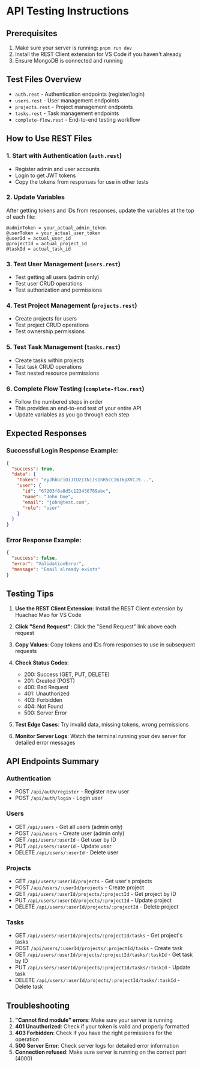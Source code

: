# API Testing Instructions

## Prerequisites
1. Make sure your server is running: `pnpm run dev`
2. Install the REST Client extension for VS Code if you haven't already
3. Ensure MongoDB is connected and running

## Test Files Overview
- `auth.rest` - Authentication endpoints (register/login)
- `users.rest` - User management endpoints
- `projects.rest` - Project management endpoints  
- `tasks.rest` - Task management endpoints
- `complete-flow.rest` - End-to-end testing workflow

## How to Use REST Files

### 1. Start with Authentication (`auth.rest`)
- Register admin and user accounts
- Login to get JWT tokens
- Copy the tokens from responses for use in other tests

### 2. Update Variables
After getting tokens and IDs from responses, update the variables at the top of each file:
```
@adminToken = your_actual_admin_token
@userToken = your_actual_user_token
@userId = actual_user_id
@projectId = actual_project_id
@taskId = actual_task_id
```

### 3. Test User Management (`users.rest`)
- Test getting all users (admin only)
- Test user CRUD operations
- Test authorization and permissions

### 4. Test Project Management (`projects.rest`)
- Create projects for users
- Test project CRUD operations
- Test ownership permissions

### 5. Test Task Management (`tasks.rest`)
- Create tasks within projects
- Test task CRUD operations
- Test nested resource permissions

### 6. Complete Flow Testing (`complete-flow.rest`)
- Follow the numbered steps in order
- This provides an end-to-end test of your entire API
- Update variables as you go through each step

## Expected Responses

### Successful Login Response Example:
```json
{
  "success": true,
  "data": {
    "token": "eyJhbGciOiJIUzI1NiIsInR5cCI6IkpXVCJ9...",
    "user": {
      "id": "67203f8a8d5c123456789abc",
      "name": "John Doe",
      "email": "john@test.com",
      "role": "user"
    }
  }
}
```

### Error Response Example:
```json
{
  "success": false,
  "error": "ValidationError",
  "message": "Email already exists"
}
```

## Testing Tips

1. **Use the REST Client Extension**: Install the REST Client extension by Huachao Mao for VS Code
2. **Click "Send Request"**: Click the "Send Request" link above each request
3. **Copy Values**: Copy tokens and IDs from responses to use in subsequent requests
4. **Check Status Codes**: 
   - 200: Success (GET, PUT, DELETE)
   - 201: Created (POST)
   - 400: Bad Request
   - 401: Unauthorized
   - 403: Forbidden
   - 404: Not Found
   - 500: Server Error

5. **Test Edge Cases**: Try invalid data, missing tokens, wrong permissions
6. **Monitor Server Logs**: Watch the terminal running your dev server for detailed error messages

## API Endpoints Summary

### Authentication
- POST `/api/auth/register` - Register new user
- POST `/api/auth/login` - Login user

### Users
- GET `/api/users` - Get all users (admin only)
- POST `/api/users` - Create user (admin only)
- GET `/api/users/:userId` - Get user by ID
- PUT `/api/users/:userId` - Update user
- DELETE `/api/users/:userId` - Delete user

### Projects  
- GET `/api/users/:userId/projects` - Get user's projects
- POST `/api/users/:userId/projects` - Create project
- GET `/api/users/:userId/projects/:projectId` - Get project by ID
- PUT `/api/users/:userId/projects/:projectId` - Update project
- DELETE `/api/users/:userId/projects/:projectId` - Delete project

### Tasks
- GET `/api/users/:userId/projects/:projectId/tasks` - Get project's tasks  
- POST `/api/users/:userId/projects/:projectId/tasks` - Create task
- GET `/api/users/:userId/projects/:projectId/tasks/:taskId` - Get task by ID
- PUT `/api/users/:userId/projects/:projectId/tasks/:taskId` - Update task
- DELETE `/api/users/:userId/projects/:projectId/tasks/:taskId` - Delete task

## Troubleshooting

1. **"Cannot find module" errors**: Make sure your server is running
2. **401 Unauthorized**: Check if your token is valid and properly formatted
3. **403 Forbidden**: Check if you have the right permissions for the operation
4. **500 Server Error**: Check server logs for detailed error information
5. **Connection refused**: Make sure server is running on the correct port (4000)